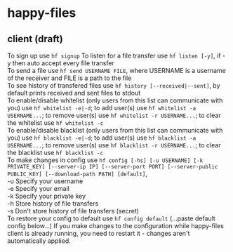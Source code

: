 # happy-files
## client (draft)
To sign up use `hf signup`
To listen for a file transfer use `hf listen [-y]`, if -y then auto accept every file transfer  
To send a file use `hf send USERNAME FILE`, where USERNAME is a username of the receiver and FILE is a path to the file  
To see history of transfered files use `hf history [--received|--sent]`, by default prints received and sent files to stdout  
To enable/disable whitelist (only users from this list can communicate with you) use `hf whitelist -e|-d`; to add user(s) use `hf whitelist -a USERNAME...`; to remove user(s) use `hf whitelist -r USERNAME...`; to clear the whitelist use `hf whitelist -c`  
To enable/disable blacklist (only users from this list can communicate with you) use `hf blacklist -e|-d`; to add user(s) use `hf blacklist -a USERNAME...`; to remove user(s) use `hf blacklist -r USERNAME...`; to clear the blacklist use `hf blacklist -c`  
To make changes in config use `hf config [-hs] [-u USERNAME] [-k PRIVATE_KEY] [--server-ip IP] [--server-port PORT] [--server-public PUBLIC_KEY] [--download-path PATH] [default]`,  
-u Specify your username  
-e Specify your email  
-k Specify your private key  
-h Store history of file transfers  
-s Don't store history of file transfers (secret)  
To restore your config to default use `hf config default` (...paste default config below...) 
If you make changes to the configuration while happy-files client is already running, you need to restart it - changes aren't automatically applied.  
